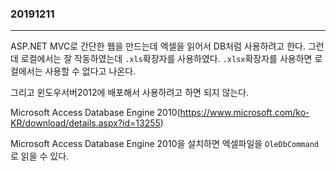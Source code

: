 ### 20191211
---

ASP.NET MVC로 간단한 웹을 만드는데 엑셀을 읽어서 DB처럼 사용하려고 한다. 그런데 로컬에서는 잘 작동하였는데
`.xls`확장자를 사용하였다. `.xlsx`확장자를 사용하면 로컬에서는 사용할 수 없다고 나온다.

그리고 윈도우서버2012에 배포해서 사용하려고 하면 되지 않는다.

Microsoft Access Database Engine 2010(https://www.microsoft.com/ko-KR/download/details.aspx?id=13255)

Microsoft Access Database Engine 2010을 설치하면 엑셀파일을 `OleDbCommand`로 읽을 수 있다.